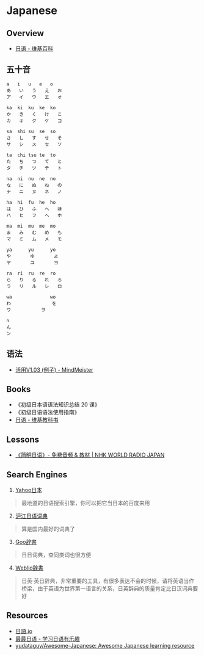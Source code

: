 # Japanese

## Overview

- [日语 - 维基百科](https://zh.wikipedia.org/wiki/%E6%97%A5%E8%AF%AD)

## 五十音

    a   i   u   e   o
    あ   い   う   え   お
    ア   イ   ウ   エ   オ

    ka  ki  ku  ke  ko
    か   き   く   け   こ
    カ   キ   ク   ケ   コ

    sa  shi su  se  so
    さ   し   す   せ   そ
    サ   シ   ス   セ   ソ

    ta  chi tsu te  to
    た   ち   つ   て   と
    タ   チ   ツ   テ   ト

    na  ni  nu  ne  no
    な   に   ぬ   ね   の
    ナ   ニ   ヌ   ネ   ノ

    ha  hi  fu  he  ho
    は   ひ   ふ   へ   ほ
    ハ   ヒ   フ   ヘ   ホ

    ma  mi  mu  me  mo
    ま   み   む   め   も
    マ   ミ   ム   メ   モ

    ya      yu      yo
    や       ゆ       よ
    ヤ       ユ       ヨ

    ra  ri  ru  re  ro
    ら   り   る   れ   ろ
    ラ   リ   ル   レ   ロ

    wa              wo
    わ               を
    ワ           ヲ

    n
    ん
    ン

##  语法

- [活用V1.03 (例子) - MindMeister](https://www.mindmeister.com/zh/467920500/v1-03)

## Books

- 《初级日本语语法知识总结 20 课》
- 《初级日语语法使用指南》
- [日语 - 维基教科书](https://zh.wikibooks.org/wiki/%E6%97%A5%E8%AF%AD)

## Lessons

- [《简明日语》- 免费音频 & 教材 | NHK WORLD RADIO JAPAN](https://www.nhk.or.jp/lesson/chinese/)

## Search Engines

1. [Yahoo日本](http://www.yahoo.co.jp/)

> 最地道的日语搜索引擎，你可以把它当日本的百度来用

2. [沪江日语词典](http://dict.hjenglish.com/jp/)

> 算是国内最好的词典了

3. [Goo辞書](https://dictionary.goo.ne.jp/)

> 日日词典，查同类词也很方便

4. [Weblio辞書](http://ejje.weblio.jp/)

> 日英·英日辞典，非常重要的工具，有很多表达不会的时候，请将英语当作桥梁，由于英语为世界第一语言的关系，日英辞典的质量肯定比日汉词典要好

## Resources

- [日語.io](https://riyu.io/)
- [最最日语 - 学习日语有乐趣](http://www.xuewujing.com/)
- [yudataguy/Awesome-Japanese: Awesome Japanese learning resource](https://github.com/yudataguy/Awesome-Japanese)
